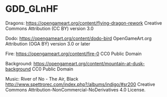 # GDD_GLnHF

Dragons:
https://opengameart.org/content/flying-dragon-rework
Creative Commons Attribution (CC BY) version 3.0

Dodo:
https://opengameart.org/content/dodo-bird
OpenGameArt.org Attribution (OGA BY) version 3.0 or later

Fire:
https://opengameart.org/content/fire-0
CC0 Public Domain

Background:
https://opengameart.org/content/mountain-at-dusk-background
CC0 Public Domain

Music:
River of No - The Air, Black
http://www.spettrorec.com/index.php?/albums/indigo/#sr200
Creative Commons Attribution-NonCommercial-NoDerivatives 4.0 License.

